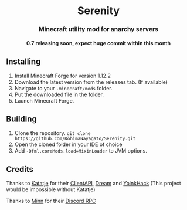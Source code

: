 <h1 align="center">Serenity</h1>  
<h3 align="center">Minecraft utility mod for anarchy servers</h3>  
<h4 align="center">0.7 releasing soon, expect huge commit within this month</h4>
  
  
## Installing

 1. Install Minecraft Forge for version 1.12.2
 2. Download the latest version from the releases tab. (If available)
 3. Navigate to your `.minecraft/mods` folder.
 4. Put the downloaded file in the folder.
 5. Launch Minecraft Forge.

## Building

 1. Clone the repository. `git clone https://github.com/KohimaNayagato/Serenity.git`
 2. Open the cloned folder in your IDE of choice
 3. Add `-Dfml.coreMods.load=MixinLoader` to JVM options.

## Credits
Thanks to [Katatje](https://github.com/Katatje) for their [ClientAPI](https://github.com/Katatje/ClientAPI), [Dream](https://github.com/Katatje/Dream) and [YoinkHack](https://github.com/Katatje/yoinkhack) (This project would be impossible without Katatje)

Thanks to [Minn](https://github.com/MinnDevelopment) for their [Discord RPC](https://github.com/MinnDevelopment/java-discord-rpc)
